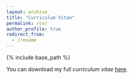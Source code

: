 ```yaml
---
layout: archive
title: "Curriculum Vitae"
permalink: /cv/
author_profile: true
redirect_from:
  - /resume
---
```


{% include base_path %}

You can download my full _curriculum vitae_ [here](https://github.com/AyushPandhi/ayushpandhi.github.io/files/11520189/pandhi_cv.pdf).
